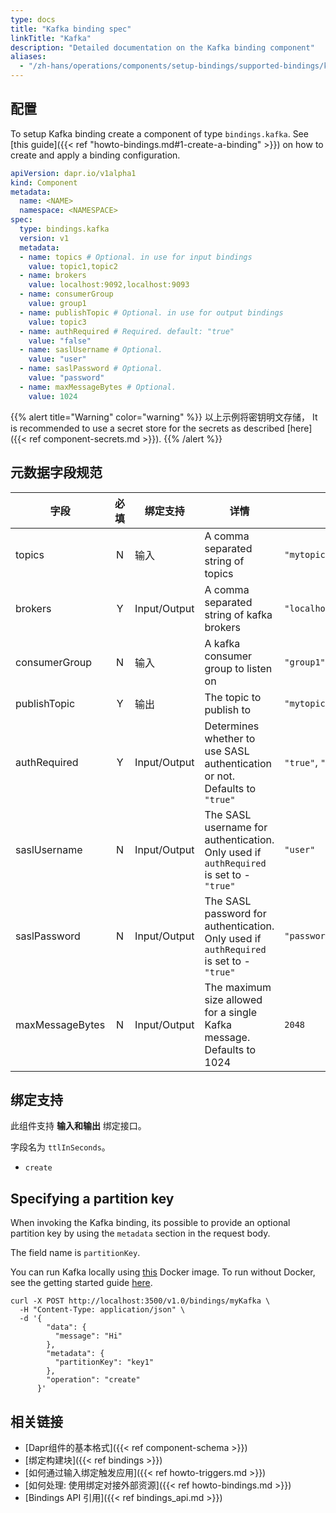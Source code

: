 ```yaml
---
type: docs
title: "Kafka binding spec"
linkTitle: "Kafka"
description: "Detailed documentation on the Kafka binding component"
aliases:
  - "/zh-hans/operations/components/setup-bindings/supported-bindings/kafka/"
---
```


## 配置

To setup Kafka binding create a component of type `bindings.kafka`. See [this guide]({{< ref "howto-bindings.md#1-create-a-binding" >}}) on how to create and apply a binding configuration.


```yaml
apiVersion: dapr.io/v1alpha1
kind: Component
metadata:
  name: <NAME>
  namespace: <NAMESPACE>
spec:
  type: bindings.kafka
  version: v1
  metadata:
  - name: topics # Optional. in use for input bindings
    value: topic1,topic2
  - name: brokers
    value: localhost:9092,localhost:9093
  - name: consumerGroup
    value: group1
  - name: publishTopic # Optional. in use for output bindings
    value: topic3
  - name: authRequired # Required. default: "true"
    value: "false"
  - name: saslUsername # Optional.
    value: "user"
  - name: saslPassword # Optional.
    value: "password"
  - name: maxMessageBytes # Optional.
    value: 1024
```

{{% alert title="Warning" color="warning" %}}
以上示例将密钥明文存储， It is recommended to use a secret store for the secrets as described [here]({{< ref component-secrets.md >}}).
{{% /alert %}}
## 元数据字段规范

| 字段              | 必填 | 绑定支持         | 详情                                                                                     | Example                           |
| --------------- |:--:| ------------ | -------------------------------------------------------------------------------------- | --------------------------------- |
| topics          | N  | 输入           | A comma separated string of topics                                                     | `"mytopic1,topic2"`               |
| brokers         | Y  | Input/Output | A comma separated string of kafka brokers                                              | `"localhost:9092,localhost:9093"` |
| consumerGroup   | N  | 输入           | A kafka consumer group to listen on                                                    | `"group1"`                        |
| publishTopic    | Y  | 输出           | The topic to publish to                                                                | `"mytopic"`                       |
| authRequired    | Y  | Input/Output | Determines whether to use SASL authentication or not. Defaults to `"true"`             | `"true"`, `"false"`               |
| saslUsername    | N  | Input/Output | The SASL username for authentication. Only used if `authRequired` is set to - `"true"` | `"user"`                          |
| saslPassword    | N  | Input/Output | The SASL password for authentication. Only used if `authRequired` is set to - `"true"` | `"password"`                      |
| maxMessageBytes | N  | Input/Output | The maximum size allowed for a single Kafka message. Defaults to 1024                  | `2048`                            |


## 绑定支持

此组件支持 **输入和输出** 绑定接口。

字段名为 `ttlInSeconds`。

- `create`

## Specifying a partition key

When invoking the Kafka binding, its possible to provide an optional partition key by using the `metadata` section in the request body.

The field name is `partitionKey`.

You can run Kafka locally using [this](https://github.com/wurstmeister/kafka-docker) Docker image. To run without Docker, see the getting started guide [here](https://kafka.apache.org/quickstart).

```shell
curl -X POST http://localhost:3500/v1.0/bindings/myKafka \
  -H "Content-Type: application/json" \
  -d '{
        "data": {
          "message": "Hi"
        },
        "metadata": {
          "partitionKey": "key1"
        },
        "operation": "create"
      }'
```


## 相关链接

- [Dapr组件的基本格式]({{< ref component-schema >}})
- [绑定构建块]({{< ref bindings >}})
- [如何通过输入绑定触发应用]({{< ref howto-triggers.md >}})
- [如何处理: 使用绑定对接外部资源]({{< ref howto-bindings.md >}})
- [Bindings API 引用]({{< ref bindings_api.md >}})
